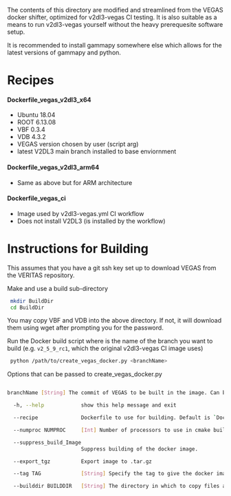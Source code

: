 The contents of this directory are modified and streamlined from the VEGAS docker shifter, optimized for v2dl3-vegas CI testing. It is also suitable as a means to run v2dl3-vegas yourself without the heavy prerequesite software setup.

It is recommended to install gammapy somewhere else which allows for the latest versions of gammapy and python.

# Recipes

#### Dockerfile_vegas_v2dl3_x64
- Ubuntu 18.04
- ROOT 6.13.08
- VBF 0.3.4
- VDB 4.3.2
- VEGAS version chosen by user (script arg)
- latest V2DL3 main branch installed to base enviornment

#### Dockerfile_vegas_v2dl3_arm64
- Same as above but for ARM architecture

#### Dockerfile_vegas_ci
- Image used by v2dl3-vegas.yml CI workflow
- Does not install V2DL3 (is installed by the workflow)

# Instructions for Building

This assumes that you have a git ssh key set up to download VEGAS from the VERITAS repository.

Make and use a build sub-directory
```Bash
 mkdir BuildDir
 cd BuildDir
```

You may copy VBF and VDB into the above directory. If not, it will download them using wget after prompting you for the password.

Run the Docker build script where <branchName> is the name of the branch you want to build (e.g. `v2_5_9_rc1`, which the original v2dl3-vegas CI image uses)
```Bash
 python /path/to/create_vegas_docker.py <branchName>
```
Options that can be passed to create_vegas_docker.py
```Bash

branchName [String] The commit of VEGAS to be built in the image. Can be specified by tag (preferred), branch, or hash.

  -h, --help            show this help message and exit

  --recipe              Dockerfile to use for building. Default is `Dockerfile_vegas_v2dl3_x64`

  --numproc NUMPROC     [Int] Number of processors to use in cmake build

  --suppress_build_Image
                        Suppress building of the docker image.

  --export_tgz          Export image to .tar.gz

  --tag TAG             [String] Specify the tag to give the docker image.  If not specified, the commit name will be used

  --builddir BUILDDIR   [String] The directory in which to copy files and build image  (default is current directory)
```


